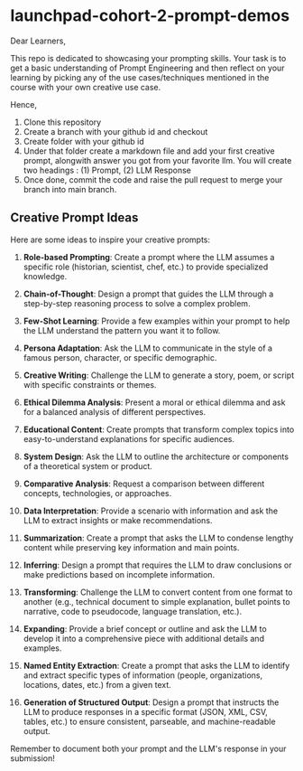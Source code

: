 # launchpad-cohort-2-prompt-demos

Dear Learners,

This repo is dedicated to showcasing your prompting skills. Your task is to get a basic understanding of Prompt Engineering and then reflect on your learning by picking any of the use cases/techniques mentioned in the course with your own creative use case.

Hence,

1.  Clone this repository
2.  Create a branch with your github id and checkout
3.  Create folder with your github id
4.  Under that folder create a markdown file and add your first creative prompt, alongwith answer you got from your favorite llm. You will create two headings : (1) Prompt, (2) LLM Response
5.  Once done, commit the code and raise the pull request to merge your branch into main branch.

## Creative Prompt Ideas

Here are some ideas to inspire your creative prompts:

1. **Role-based Prompting**: Create a prompt where the LLM assumes a specific role (historian, scientist, chef, etc.) to provide specialized knowledge.

2. **Chain-of-Thought**: Design a prompt that guides the LLM through a step-by-step reasoning process to solve a complex problem.

3. **Few-Shot Learning**: Provide a few examples within your prompt to help the LLM understand the pattern you want it to follow.

4. **Persona Adaptation**: Ask the LLM to communicate in the style of a famous person, character, or specific demographic.

5. **Creative Writing**: Challenge the LLM to generate a story, poem, or script with specific constraints or themes.

6. **Ethical Dilemma Analysis**: Present a moral or ethical dilemma and ask for a balanced analysis of different perspectives.

7. **Educational Content**: Create prompts that transform complex topics into easy-to-understand explanations for specific audiences.

8. **System Design**: Ask the LLM to outline the architecture or components of a theoretical system or product.

9. **Comparative Analysis**: Request a comparison between different concepts, technologies, or approaches.

10. **Data Interpretation**: Provide a scenario with information and ask the LLM to extract insights or make recommendations.

11. **Summarization**: Create a prompt that asks the LLM to condense lengthy content while preserving key information and main points.

12. **Inferring**: Design a prompt that requires the LLM to draw conclusions or make predictions based on incomplete information.

13. **Transforming**: Challenge the LLM to convert content from one format to another (e.g., technical document to simple explanation, bullet points to narrative, code to pseudocode, language translation, etc.).

14. **Expanding**: Provide a brief concept or outline and ask the LLM to develop it into a comprehensive piece with additional details and examples.

15. **Named Entity Extraction**: Create a prompt that asks the LLM to identify and extract specific types of information (people, organizations, locations, dates, etc.) from a given text.

16. **Generation of Structured Output**: Design a prompt that instructs the LLM to produce responses in a specific format (JSON, XML, CSV, tables, etc.) to ensure consistent, parseable, and machine-readable output.

Remember to document both your prompt and the LLM's response in your submission!
